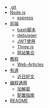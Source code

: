 <!-- docs/_sidebar.md created by koko-docsify_sidebarTool -->

- [.git](.git/README.md)
- [Node.js](Node.js/README.md)
  - [express](Node.js/express.md)
- [前端](前端/README.md)
  - [bash脚本](前端/bash脚本.md)
  - [debugger](前端/debugger.md)
  - [JWT使用](前端/JWT使用.md)
  - [Three.js](前端/Three.js.md)
  - [网站集合](前端/网站集合.md)
- [教程](教程/README.md)
  - [Web-Articles](教程/Web-Articles.md)
- [有道](有道/README.md)
  - [近日好文](有道/近日好文.md)
- [编程通用](编程通用/README.md)
  - [加解密](编程通用/加解密.md)
  - [配置指南](编程通用/配置指南.md)
- [README](README.md)
 